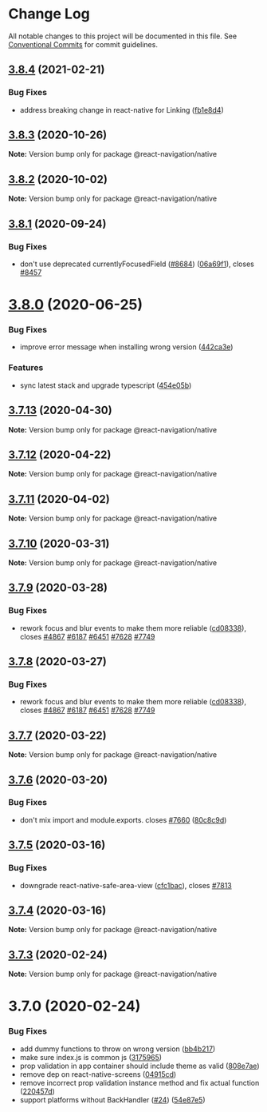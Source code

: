# Change Log

All notable changes to this project will be documented in this file.
See [Conventional Commits](https://conventionalcommits.org) for commit guidelines.

## [3.8.4](https://github.com/react-navigation/react-navigation-native/compare/@react-navigation/native@3.8.3...@react-navigation/native@3.8.4) (2021-02-21)


### Bug Fixes

* address breaking change in react-native for Linking ([fb1e8d4](https://github.com/react-navigation/react-navigation-native/commit/fb1e8d4a077cece663633408d279459df66033a4))





## [3.8.3](https://github.com/react-navigation/react-navigation-native/compare/@react-navigation/native@3.8.2...@react-navigation/native@3.8.3) (2020-10-26)

**Note:** Version bump only for package @react-navigation/native





## [3.8.2](https://github.com/react-navigation/react-navigation-native/compare/@react-navigation/native@3.8.1...@react-navigation/native@3.8.2) (2020-10-02)

**Note:** Version bump only for package @react-navigation/native





## [3.8.1](https://github.com/react-navigation/react-navigation-native/compare/@react-navigation/native@3.8.0...@react-navigation/native@3.8.1) (2020-09-24)


### Bug Fixes

* don't use deprecated currentlyFocusedField ([#8684](https://github.com/react-navigation/react-navigation-native/issues/8684)) ([06a69f1](https://github.com/react-navigation/react-navigation-native/commit/06a69f1bfd81fe06b784ff4e6da290fee0c6467d)), closes [#8457](https://github.com/react-navigation/react-navigation-native/issues/8457)





# [3.8.0](https://github.com/react-navigation/react-navigation-native/compare/@react-navigation/native@3.7.13...@react-navigation/native@3.8.0) (2020-06-25)


### Bug Fixes

* improve error message when installing wrong version ([442ca3e](https://github.com/react-navigation/react-navigation-native/commit/442ca3e700c5805cdc5cd02c68f49042887a5054))


### Features

* sync latest stack and upgrade typescript ([454e05b](https://github.com/react-navigation/react-navigation-native/commit/454e05b02ec97f053b381fdc801df899d8c93cb6))





## [3.7.13](https://github.com/react-navigation/react-navigation-native/compare/@react-navigation/native@3.7.12...@react-navigation/native@3.7.13) (2020-04-30)

**Note:** Version bump only for package @react-navigation/native





## [3.7.12](https://github.com/react-navigation/react-navigation-native/compare/@react-navigation/native@3.7.11...@react-navigation/native@3.7.12) (2020-04-22)

**Note:** Version bump only for package @react-navigation/native





## [3.7.11](https://github.com/react-navigation/react-navigation-native/compare/@react-navigation/native@3.7.10...@react-navigation/native@3.7.11) (2020-04-02)

**Note:** Version bump only for package @react-navigation/native





## [3.7.10](https://github.com/react-navigation/react-navigation-native/compare/@react-navigation/native@3.7.9...@react-navigation/native@3.7.10) (2020-03-31)

**Note:** Version bump only for package @react-navigation/native





## [3.7.9](https://github.com/react-navigation/react-navigation-native/compare/@react-navigation/native@3.7.7...@react-navigation/native@3.7.9) (2020-03-28)


### Bug Fixes

* rework focus and blur events to make them more reliable ([cd08338](https://github.com/react-navigation/react-navigation-native/commit/cd083381866506a192f1ec842ac169f2b4277ca5)), closes [#4867](https://github.com/react-navigation/react-navigation-native/issues/4867) [#6187](https://github.com/react-navigation/react-navigation-native/issues/6187) [#6451](https://github.com/react-navigation/react-navigation-native/issues/6451) [#7628](https://github.com/react-navigation/react-navigation-native/issues/7628) [#7749](https://github.com/react-navigation/react-navigation-native/issues/7749)





## [3.7.8](https://github.com/react-navigation/react-navigation-native/compare/@react-navigation/native@3.7.7...@react-navigation/native@3.7.8) (2020-03-27)


### Bug Fixes

* rework focus and blur events to make them more reliable ([cd08338](https://github.com/react-navigation/react-navigation-native/commit/cd083381866506a192f1ec842ac169f2b4277ca5)), closes [#4867](https://github.com/react-navigation/react-navigation-native/issues/4867) [#6187](https://github.com/react-navigation/react-navigation-native/issues/6187) [#6451](https://github.com/react-navigation/react-navigation-native/issues/6451) [#7628](https://github.com/react-navigation/react-navigation-native/issues/7628) [#7749](https://github.com/react-navigation/react-navigation-native/issues/7749)





## [3.7.7](https://github.com/react-navigation/react-navigation-native/compare/@react-navigation/native@3.7.6...@react-navigation/native@3.7.7) (2020-03-22)

**Note:** Version bump only for package @react-navigation/native





## [3.7.6](https://github.com/react-navigation/react-navigation-native/compare/@react-navigation/native@3.7.5...@react-navigation/native@3.7.6) (2020-03-20)


### Bug Fixes

* don't mix import and module.exports. closes [#7660](https://github.com/react-navigation/react-navigation-native/issues/7660) ([80c8c9d](https://github.com/react-navigation/react-navigation-native/commit/80c8c9d1dead57eab3b977a1eebf1e9f5f35cd1a))





## [3.7.5](https://github.com/react-navigation/react-navigation-native/compare/@react-navigation/native@3.7.4...@react-navigation/native@3.7.5) (2020-03-16)


### Bug Fixes

* downgrade react-native-safe-area-view ([cfc1bac](https://github.com/react-navigation/react-navigation-native/commit/cfc1bac4e153db4a4ba3f2a9033f77b53367fcbc)), closes [#7813](https://github.com/react-navigation/react-navigation-native/issues/7813)





## [3.7.4](https://github.com/react-navigation/react-navigation-native/compare/@react-navigation/native@3.7.3...@react-navigation/native@3.7.4) (2020-03-16)

**Note:** Version bump only for package @react-navigation/native





## [3.7.3](https://github.com/react-navigation/react-navigation-native/compare/@react-navigation/native@3.7.0...@react-navigation/native@3.7.3) (2020-02-24)

**Note:** Version bump only for package @react-navigation/native





# 3.7.0 (2020-02-24)


### Bug Fixes

* add dummy functions to throw on wrong version ([bb4b217](https://github.com/react-navigation/react-navigation-native/commit/bb4b21712aa7e2ef488d1fd69eba1368d0a9a9d0))
* make sure index.js is common js ([3175965](https://github.com/react-navigation/react-navigation-native/commit/31759653955daaeb1c338382c33b00c7ec9c422c))
* prop validation in app container should include theme as valid ([808e7ae](https://github.com/react-navigation/react-navigation-native/commit/808e7aecafc73408346847523a91902a319b1d60))
* remove dep on react-native-screens ([04915cd](https://github.com/react-navigation/react-navigation-native/commit/04915cd88cb26da62c3657c04255431ce968e72f))
* remove incorrect prop validation instance method and fix actual function ([220457d](https://github.com/react-navigation/react-navigation-native/commit/220457da6581dcc9e6fff4961ecc49cf9ec9ece8))
* support platforms without BackHandler ([#24](https://github.com/react-navigation/react-navigation-native/issues/24)) ([54e87e5](https://github.com/react-navigation/react-navigation-native/commit/54e87e5e30e418274f7a1711577234f7f8dc8c2a))
